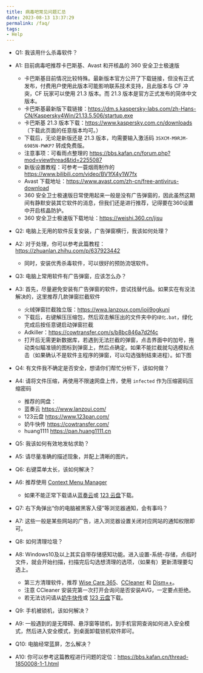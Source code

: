 ```yaml
---
title: 病毒吧常见问题汇总
date: 2023-08-13 13:37:29
permalink: /faq/
tags:
- Help
---
```


- Q1: 我该用什么杀毒软件？
- A1: 目前病毒吧推荐卡巴斯基、Avast 和开核晶的 360 安全卫士极速版  
  - 卡巴斯基目前情况比较特殊。最新版本官方公开了下载链接，但没有正式发布，付费用户使用此版本可能影响联系技术支持，且此版本与 CF 冲突，CF 玩家可以使用 21.3 版本。而 21.3 版本是官方正式发布的简体中文版本。  
  - 卡巴斯基最新版下载链接：https://dm.s.kaspersky-labs.com/zh-Hans-CN/Kaspersky4Win/21.13.5.506/startup.exe  
  - 卡巴斯基 21.3 版本下载：https://www.kaspersky.com.cn/downloads （下载此页面的任意版本均可。）  
  - 下载后，无论是新版还是 21.3 版本，均需要输入激活码 `3SXCM-M9RJM-6985N-PWKP7` 转成免费版。
  - 注意事项：可看雨点整理的 https://bbs.kafan.cn/forum.php?mod=viewthread&tid=2255087
  - 新版设置教程：可参考一蓑烟雨制作的 https://www.bilibili.com/video/BV1fX4y1W7fx
  - Avast 下载地址：https://www.avast.com/zh-cn/free-antivirus-download
  - 360 安全卫士极速版日常使用起来一般是没有广告弹窗的，因此虽然这期间有静默安装其它软件的消息，但我们还是进行推荐，记得要在360设置中开启核晶防护。
  - 360 安全卫士极速版下载地址：https://weishi.360.cn/jisu


- Q2: 电脑上无用的软件反复安装，广告弹窗横行，我该如何处理？
- A2: 对于处理，你可以参考此篇教程：https://zhuanlan.zhihu.com/p/637923442
  - 同时，安装优秀杀毒软件，可以很好的预防流氓软件。


- Q3: 电脑上常用软件有广告弹窗，应该怎么办？
- A3: 首先，尽量避免安装有广告弹窗的软件，尝试找替代品。如果实在有没法解决的，这里推荐几款弹窗拦截软件
  - 火绒弹窗拦截独立版：https://wwa.lanzoux.com/ioii9ogkuni
  - 下载后，右键解压压缩包，然后双击解压出的文件夹中的`绿化.bat`，绿化完成后按任意键启动弹窗拦截
  - Adkiller：https://cowtransfer.com/s/b8bc846a7d2f4c
  - 打开后无需更新数据库，若遇到无法拦截的弹窗，点击界面中的加号，拖动类似瞄准镜的图标到弹窗上，然后点确定。如果不能拦截就勾选模拟点击（如果确认不是软件主程序的弹窗，可以勾选强制结束进程）。如下图


- Q4: 有文件我不确定是否安全，想请你们帮忙分析下，该如何做？
- A4: 请将文件压缩，再使用不限速网盘上传，使用 `infected` 作为压缩密码压缩密码
  - 推荐的网盘：
  - 蓝奏云 https://www.lanzoui.com/
  - 123云盘 https://www.123pan.com/
  - 奶牛快传 https://cowtransfer.com/
  - huang1111 https://pan.huang1111.cn


- Q5: 我该如何有效地发帖求助？
- A5: 请尽量准确的描述现象，并配上清晰的图片。


- Q6: 右键菜单太长，该如何解决？
- A6: 推荐使用 [Context Menu Manager](https://bluepointlilac.github.io/ContextMenuManager/)
  - 如果不能正常下载请从[蓝奏云](https://wwpy.lanzoub.com/iSkfD15atdmb)或 [123 云盘](https://www.123pan.com/s/AKObVv-jh9Ih.html)下载。


- Q7: 右下角弹出“你的电脑被黑客入侵”等浏览器通知，会有事吗？
- A7: 这些一般是某些网站的广告，进入浏览器设置关闭对应网站的通知权限即可。


- Q8: 如何清理垃圾？
- A8: Windows10及以上其实自带存储感知功能。进入设置-系统-存储，点临时文件，就会开始扫描，扫描完后勾选想清理的选项，（如果有）更新清理要勾选上。
  - 第三方清理软件，推荐 [Wise Care 365](https://www.wisecleaner.com.cn/wise-care-365.html)、[CCleaner](https://www.ccleaner.com/zh-cn/ccleaner/download/standard) 和 [Dism++](https://github.com/Chuyu-Team/Dism-Multi-language)。
  - 注意 CCleaner 安装完第一次打开会询问是否安装AVG，一定要点拒绝。
  - 若无法访问请从[奶牛快传](https://cowtransfer.com/s/0ae7455fc59141)或 [123 云盘](https://www.123pan.com/s/AKObVv-TH9Ih.html)下载。


- Q9: 手机被锁机，该如何解决？
- A9: 一般遇到的是无障碍、悬浮窗等锁机，到手机官网查询如何进入安全模式，然后进入安全模式，到桌面卸载锁机软件即可。


- Q10: 电脑经常蓝屏，怎么解决？
- A10: 你可以参考这篇教程进行问题的定位：https://bbs.kafan.cn/thread-1850008-1-1.html
